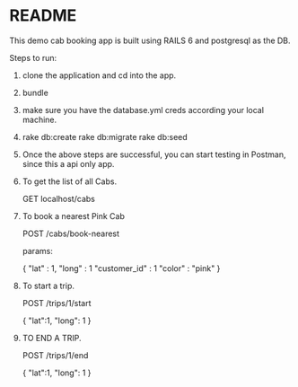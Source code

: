 # README

This demo cab booking app is built using RAILS 6 and postgresql as the DB.

Steps to run:

1. clone the application and cd into the app.

2. bundle

3. make sure you have the database.yml creds according your local machine.

4. rake db:create
   rake db:migrate
   rake db:seed

5. Once the above steps are successful, you can start testing in Postman, since this a api only app.

6. To get the list of all Cabs.

   GET localhost/cabs

7. To book a nearest Pink Cab

   POST /cabs/book-nearest

   params:

   {
     "lat" : 1,
     "long" : 1
     "customer_id" : 1
     "color" : "pink"
   }

 8. To start a trip.

    POST /trips/1/start

    {
      "lat":1,
      "long": 1
    }

 9. TO END A TRIP.

    POST /trips/1/end    

    {
      "lat":1,
      "long": 1
    }            
